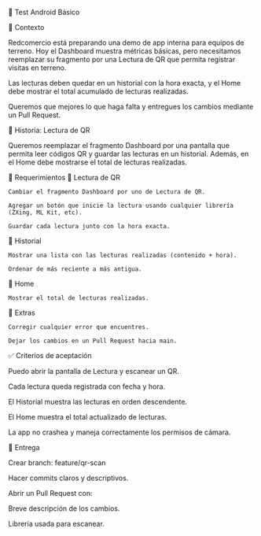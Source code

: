 🧪 Test Android Básico

📖 Contexto
  
  Redcomercio está preparando una demo de app interna para equipos de terreno.
  Hoy el Dashboard muestra métricas básicas, pero necesitamos reemplazar su fragmento por una Lectura de QR que permita registrar visitas en terreno.
  
  Las lecturas deben quedar en un historial con la hora exacta, y el Home debe mostrar el total acumulado de lecturas realizadas.
  
  Queremos que mejores lo que haga falta y entregues los cambios mediante un Pull Request.

🧩 Historia: Lectura de QR

  Queremos reemplazar el fragmento Dashboard por una pantalla que permita leer códigos QR y guardar las lecturas en un historial.
  Además, en el Home debe mostrarse el total de lecturas realizadas.

🎯 Requerimientos
  🔹 Lectura de QR
  
    Cambiar el fragmento Dashboard por uno de Lectura de QR.
    
    Agregar un botón que inicie la lectura usando cualquier librería (ZXing, ML Kit, etc).
    
    Guardar cada lectura junto con la hora exacta.
  
  🔹 Historial
  
    Mostrar una lista con las lecturas realizadas (contenido + hora).
    
    Ordenar de más reciente a más antigua.
    
  🔹 Home
  
    Mostrar el total de lecturas realizadas.
  
  🔹 Extras
    
    Corregir cualquier error que encuentres.
  
    Dejar los cambios en un Pull Request hacia main.

✅ Criterios de aceptación

  Puedo abrir la pantalla de Lectura y escanear un QR.
  
  Cada lectura queda registrada con fecha y hora.
  
  El Historial muestra las lecturas en orden descendente.
  
  El Home muestra el total actualizado de lecturas.
  
  La app no crashea y maneja correctamente los permisos de cámara.

🧠 Entrega

  Crear branch: feature/qr-scan
  
  Hacer commits claros y descriptivos.
  
  Abrir un Pull Request con:
  
  Breve descripción de los cambios.
  
  Librería usada para escanear.
